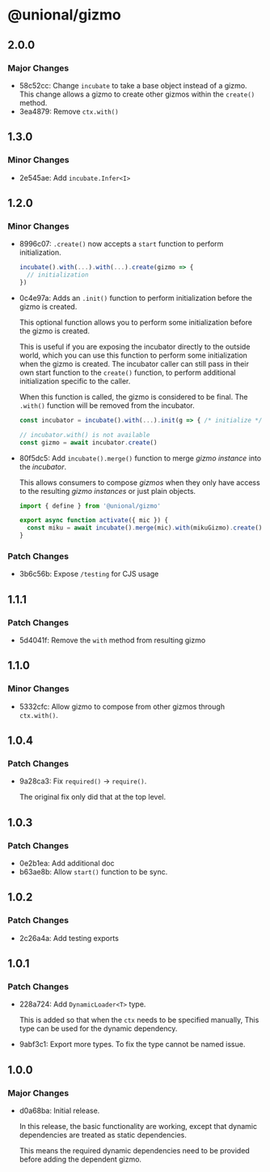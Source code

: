 # @unional/gizmo

## 2.0.0

### Major Changes

- 58c52cc: Change `incubate` to take a base object instead of a gizmo.
  This change allows a gizmo to create other gizmos within the `create()` method.
- 3ea4879: Remove `ctx.with()`

## 1.3.0

### Minor Changes

- 2e545ae: Add `incubate.Infer<I>`

## 1.2.0

### Minor Changes

- 8996c07: `.create()` now accepts a `start` function to perform initialization.

  ```ts
  incubate().with(...).with(...).create(gizmo => {
    // initialization
  })
  ```

- 0c4e97a: Adds an `.init()` function to perform initialization before the gizmo is created.

  This optional function allows you to perform some initialization before the gizmo is created.

  This is useful if you are exposing the incubator directly to the outside world,
  which you can use this function to perform some initialization when the gizmo is created.
  The incubator caller can still pass in their own start function to the `create()` function, to perform additional initialization specific to the caller.

  When this function is called, the gizmo is considered to be final.
  The `.with()` function will be removed from the incubator.

  ```ts
  const incubator = incubate().with(...).init(g => { /* initialize */ })

  // incubator.with() is not available
  const gizmo = await incubator.create()
  ```

- 80f5dc5: Add `incubate().merge()` function to merge _gizmo instance_ into the _incubator_.

  This allows consumers to compose _gizmos_ when they only have access to the resulting _gizmo instances_ or just plain objects.

  ```ts
  import { define } from '@unional/gizmo'

  export async function activate({ mic }) {
  	const miku = await incubate().merge(mic).with(mikuGizmo).create()
  }
  ```

### Patch Changes

- 3b6c56b: Expose `/testing` for CJS usage

## 1.1.1

### Patch Changes

- 5d4041f: Remove the `with` method from resulting gizmo

## 1.1.0

### Minor Changes

- 5332cfc: Allow gizmo to compose from other gizmos through `ctx.with()`.

## 1.0.4

### Patch Changes

- 9a28ca3: Fix `required()` -> `require()`.

  The original fix only did that at the top level.

## 1.0.3

### Patch Changes

- 0e2b1ea: Add additional doc
- b63ae8b: Allow `start()` function to be sync.

## 1.0.2

### Patch Changes

- 2c26a4a: Add testing exports

## 1.0.1

### Patch Changes

- 228a724: Add `DynamicLoader<T>` type.

  This is added so that when the `ctx` needs to be specified manually,
  This type can be used for the dynamic dependency.

- 9abf3c1: Export more types.
  To fix the type cannot be named issue.

## 1.0.0

### Major Changes

- d0a68ba: Initial release.

  In this release, the basic functionality are working,
  except that dynamic dependencies are treated as static dependencies.

  This means the required dynamic dependencies need to be provided before adding the dependent gizmo.
